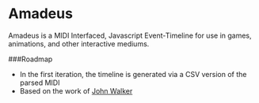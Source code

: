 Amadeus
=======

Amadeus is a MIDI Interfaced, Javascript Event-Timeline for use in games, animations, and other interactive mediums.

###Roadmap

* In the first iteration, the timeline is generated via a CSV version of the parsed MIDI
* Based on the work of [John Walker](http://www.fourmilab.ch/webtools/midicsv/)
